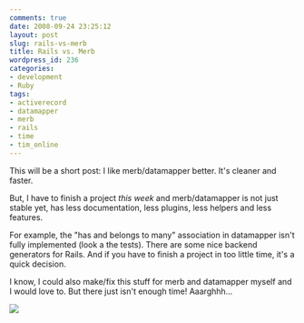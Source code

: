 ```yaml
---
comments: true
date: 2008-09-24 23:25:12
layout: post
slug: rails-vs-merb
title: Rails vs. Merb
wordpress_id: 236
categories:
- development
- Ruby
tags:
- activerecord
- datamapper
- merb
- rails
- time
- tim_online
---
```


This will be a short post: I like merb/datamapper better. It's cleaner and faster.

But, I have to finish a project _this week_ and merb/datamapper is not just stable yet, has less documentation, less plugins, less helpers and less features.

For example, the "has and belongs to many" association in datamapper isn't fully implemented (look a the tests). There are some nice backend generators for Rails. And if you have to finish a project in too little time, it's a quick decision.

I know, I could also make/fix this stuff for merb and datamapper myself and I would love to. But there just isn't enough time! Aaarghhh...


[![](http://www.vanutsteen.nl/wp-content/uploads/2008/09/white_rabbit-300x218.gif)](http://www.vanutsteen.nl/wp-content/uploads/2008/09/white_rabbit.gif)
